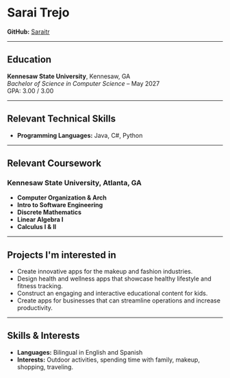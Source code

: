
# Sarai Trejo
**GitHub:** [Saraitr](https://github.com/Saraitr)

---  
## Education
**Kennesaw State University**, Kennesaw, GA  
*Bachelor of Science in Computer Science* – May 2027  
GPA: 3.00 / 3.00

---  
## Relevant Technical Skills
- **Programming Languages:** Java, C#, Python

---  
## Relevant Coursework
### Kennesaw State University, Atlanta, GA

- **Computer Organization & Arch**
- **Intro to Software Engineering**
- **Discrete Mathematics** 
- **Linear Algebra I**
- **Calculus I & II**
---  
## Projects I'm interested in
- Create innovative apps for the makeup and fashion industries.
- Design health and wellness apps that showcase healthy lifestyle and fitness tracking.
- Construct an engaging and interactive educational content for kids.
- Create apps for businesses that can streamline operations and increase productivity.

---  
## Skills & Interests
- **Languages:** Bilingual in English and Spanish
- **Interests:** Outdoor activities, spending time with family, makeup, shopping, traveling.
 